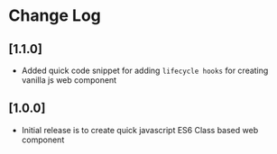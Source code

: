 # Change Log

## [1.1.0]
- Added quick code snippet for adding `lifecycle hooks` for creating vanilla js web component


## [1.0.0]

- Initial release is to create quick javascript ES6 Class based web component